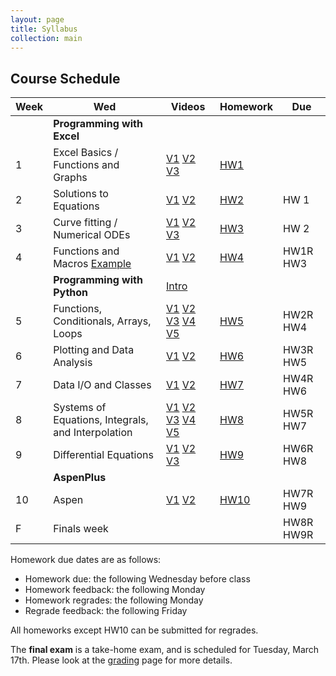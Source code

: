 ```yaml
---
layout: page
title: Syllabus
collection: main
---
```


## Course Schedule

| Week | Wed                           | Videos | Homework | Due |
| ---- | ----------------------------- | ----- | -------- | ---- |
|      | **Programming with Excel**    |       |          |      |
| 1    | Excel Basics / Functions and Graphs | [V1](https://uw.hosted.panopto.com/Panopto/Pages/Viewer.aspx?id=10b7eb70-b609-4579-bf51-aac000f77b53) [V2](https://uw.hosted.panopto.com/Panopto/Pages/Viewer.aspx?id=7f174e9d-2e80-4d22-bf53-aac501084a1b) [V3](https://uw.hosted.panopto.com/Panopto/Pages/Viewer.aspx?id=0cc4f55c-0ba4-44f2-880e-aac5015bdde8)  | [HW1](https://classroom.github.com/a/ljMsiVBN) |      |
| 2    | Solutions to Equations        | [V1](https://uw.hosted.panopto.com/Panopto/Pages/Viewer.aspx?id=b4477b6a-c13c-495f-b0dc-aac501618d9b) [V2](https://uw.hosted.panopto.com/Panopto/Pages/Viewer.aspx?id=256656a3-aced-48f4-9a01-aac600fd4312)      | [HW2](https://classroom.github.com/a/OA83cjRI)         | HW 1 |
| 3    | Curve fitting / Numerical ODEs | [V1](https://uw.hosted.panopto.com/Panopto/Pages/Viewer.aspx?id=59af865c-26f8-40e7-b75a-aac601021d19) [V2](https://uw.hosted.panopto.com/Panopto/Pages/Viewer.aspx?id=1987ddc6-8d38-45be-90b0-aac6013657c6) [V3](https://uw.hosted.panopto.com/Panopto/Pages/Viewer.aspx?id=75786fce-64fd-4ecd-9080-aad10160accb)     | [HW3](https://classroom.github.com/a/gxTnc9dR)         | HW 2 |
| 4    | Functions and Macros [Example](https://github.com/uw-cheme375.github.io/excel/L4_examples.xlsm)         | [V1](https://uw.hosted.panopto.com/Panopto/Pages/Viewer.aspx?id=c6904347-aade-451e-9832-aad1016607c5) [V2](https://uw.hosted.panopto.com/Panopto/Pages/Viewer.aspx?id=1520644d-c25a-47b2-b7e0-aad20139c1ea)      | [HW4](https://classroom.github.com/a/SLHmJ7pr)         | HW1R HW3 |
|      | **Programming with Python**   | [Intro](https://uw.hosted.panopto.com/Panopto/Pages/Viewer.aspx?id=472cbdec-7acc-46c0-969e-ab0a015456ce)      |             |    |   
| 5    | Functions, Conditionals, Arrays, Loops    | [V1](https://uw.hosted.panopto.com/Panopto/Pages/Viewer.aspx?id=87d3c6eb-5778-41c3-962c-ab0a015c0190) [V2](https://uw.hosted.panopto.com/Panopto/Pages/Viewer.aspx?id=744feb80-d786-4a2a-84ff-ab0b011315f0) [V3](https://uw.hosted.panopto.com/Panopto/Pages/Viewer.aspx?id=27936d20-6371-48fb-ad8f-ab0a012de38d) [V4](https://uw.hosted.panopto.com/Panopto/Pages/Viewer.aspx?id=6d7f135c-eee6-4f68-b1f6-ab0b0118c312) [V5](https://uw.hosted.panopto.com/Panopto/Pages/Viewer.aspx?id=d1975cfa-c669-4baf-a6c8-ab0b0120c3ca)     | [HW5](https://classroom.github.com/a/vBEh2-oc)         | HW2R HW4 |   
| 6    | Plotting and Data Analysis    | [V1](https://uw.hosted.panopto.com/Panopto/Pages/Viewer.aspx?id=d1631a54-754b-4d1a-9b18-ab0b01274f5b) [V2](https://uw.hosted.panopto.com/Panopto/Pages/Viewer.aspx?id=1a1fcbbd-794e-4520-bedd-ab0b0173f95c)      | [HW6](https://classroom.github.com/a/Gzz_nF2_)         | HW3R HW5 |    
| 7    | Data I/O and Classes  | [V1](https://uw.hosted.panopto.com/Panopto/Pages/Viewer.aspx?id=ccf0fb19-559c-44e0-ba79-ab0b0187e918) [V2](https://uw.hosted.panopto.com/Panopto/Pages/Viewer.aspx?id=b63d79d6-b502-4987-9819-ab0c0126a5cf)      | [HW7](https://classroom.github.com/a/JDJf8rUH)         | HW4R HW6 |
| 8    | Systems of Equations, Integrals, and Interpolation | [V1](https://uw.hosted.panopto.com/Panopto/Pages/Viewer.aspx?id=57a5c200-fc68-47ea-8b3b-ab0c01737904) [V2](https://uw.hosted.panopto.com/Panopto/Pages/Viewer.aspx?id=3a9d71a5-ab64-4c16-9700-ab0c01789f87) [V3](https://uw.hosted.panopto.com/Panopto/Pages/Viewer.aspx?id=652a8a0d-4cf6-4173-a65b-ab0c017eb23a) [V4](https://uw.hosted.panopto.com/Panopto/Pages/Viewer.aspx?id=fe5b1b71-0e09-4eec-bd35-ab0c01896e54) [V5](https://uw.hosted.panopto.com/Panopto/Pages/Viewer.aspx?id=4a9a25d2-4979-4cd6-a74b-ab0d000558ec)     | [HW8](https://classroom.github.com/a/FjwJN1-W)         | HW5R HW7 |
| 9    | Differential Equations | [V1](https://uw.hosted.panopto.com/Panopto/Pages/Viewer.aspx?id=2a484ed3-b2f5-4bc1-8538-ab0d011b0735) [V2](https://uw.hosted.panopto.com/Panopto/Pages/Viewer.aspx?id=ab845163-915d-4482-87e7-ab0d010cf046) [V3](https://uw.hosted.panopto.com/Panopto/Pages/Viewer.aspx?id=0e318939-f191-4025-a3eb-ab0d0113e2c9)     | [HW9](https://classroom.github.com/a/A5PAICio) | HW6R HW8 |
|      | **AspenPlus**                 |       |             | |
| 10   | Aspen                         | [V1](https://uw.hosted.panopto.com/Panopto/Pages/Viewer.aspx?id=9e6be496-8a0a-4e1e-954f-ab1a01016a6c) [V2](https://uw.hosted.panopto.com/Panopto/Pages/Viewer.aspx?id=68528908-5ae1-4723-8c44-ab1a010c33fb)      | [HW10](https://classroom.github.com/a/VpciPCDY) | HW7R HW9 |
| F    | Finals week |  |  | HW8R HW9R |

Homework due dates are as follows:

* Homework due: the following Wednesday before class
* Homework feedback: the following Monday
* Homework regrades: the following Monday
* Regrade feedback: the following Friday

All homeworks except HW10 can be submitted for regrades.

The **final exam** is a take-home exam, and is scheduled for Tuesday, March 17th. Please look at the [grading](https://uw-cheme375.github.io/grading.html) page for more details.
